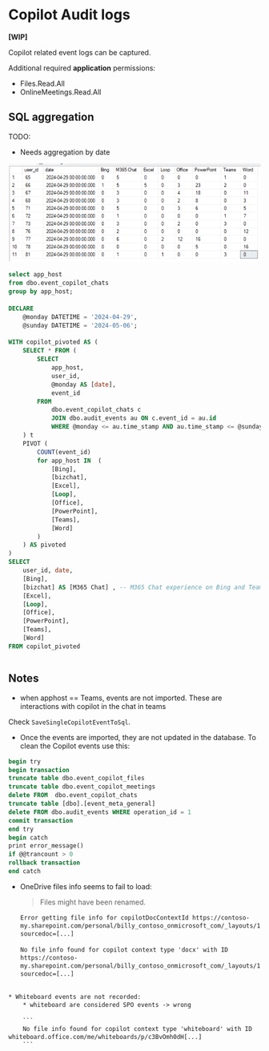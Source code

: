 # Copilot Audit logs

**[WIP]**

Copilot related event logs can be captured.

Additional required **application** permissions:

* Files.Read.All
* OnlineMeetings.Read.All

## SQL aggregation

TODO:
* Needs aggregation by date

![img](copilot1.png)

```SQL
select app_host
from dbo.event_copilot_chats
group by app_host;

DECLARE
	@monday DATETIME = '2024-04-29',
	@sunday DATETIME = '2024-05-06';

WITH copilot_pivoted AS (
	SELECT * FROM (
		SELECT
			app_host,
			user_id,
			@monday AS [date],
			event_id
		FROM
			dbo.event_copilot_chats c
			JOIN dbo.audit_events au ON c.event_id = au.id
			WHERE @monday <= au.time_stamp AND au.time_stamp <= @sunday
	) t
	PIVOT (
		COUNT(event_id)
		for app_host IN  (
			[Bing],
			[bizchat],
			[Excel],
			[Loop],
			[Office],
			[PowerPoint],
			[Teams],
			[Word]
		)
	) AS pivoted
)
SELECT
	user_id, date,
	[Bing],
	[bizchat] AS [M365 Chat] , -- M365 Chat experience on Bing and Teams
	[Excel],
	[Loop],
	[Office],
	[PowerPoint],
	[Teams],
	[Word]
FROM copilot_pivoted
```

```SQL

```

## Notes

* when apphost == Teams, events are not imported. These are interactions with copilot in the chat in teams

Check `SaveSingleCopilotEventToSql`.

* Once the events are imported, they are not updated in the database. To clean the Copilot events use this:

```SQL
begin try
begin transaction
truncate table dbo.event_copilot_files
truncate table dbo.event_copilot_meetings
delete FROM  dbo.event_copilot_chats
truncate table [dbo].[event_meta_general]
delete FROM dbo.audit_events WHERE operation_id = 1
commit transaction
end try
begin catch
print error_message()
if @@trancount > 0
rollback transaction
end catch
```

* OneDrive files info seems to fail to load:

    >Files might have been renamed.

    ```
    Error getting file info for copilotDocContextId https://contoso-my.sharepoint.com/personal/billy_contoso_onmicrosoft_com/_layouts/15/Doc.aspx?sourcedoc=[...]

    No file info found for copilot context type 'docx' with ID https://contoso-my.sharepoint.com/personal/billy_contoso_onmicrosoft_com/_layouts/15/Doc.aspx?sourcedoc=[...]
```

* Whiteboard events are not recorded:
    * whiteboard are considered SPO events -> wrong

    ```
    No file info found for copilot context type 'whiteboard' with ID whiteboard.office.com/me/whiteboards/p/c3BvOmh0dH[...]
    ```